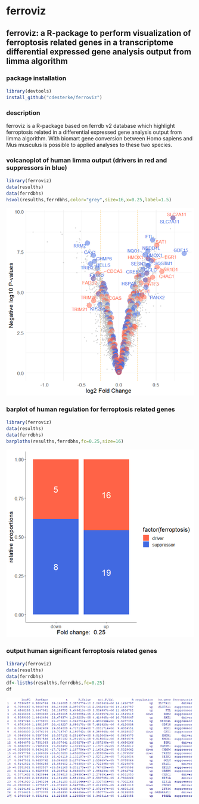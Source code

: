 # ferroviz
## ferroviz: a R-package to perform visualization of ferroptosis related genes in a transcriptome differential expressed gene analysis output from limma algorithm





### package installation
```r
library(devtools)
install_github("cdesterke/ferroviz")
```
### description
ferroviz is a R-package based on ferrdb v2 database which highlight ferroptosis related in a differential expressed gene analysis output from limma algorithm. With biomart gene conversion between Homo sapiens and Mus musculus is possible to applied analyses to these two species.

### volcanoplot of human limma output (drivers in red and suppressors in blue)
```r
library(ferroviz)
data(resulths)
data(ferrdbhs)
hsvol(resulths,ferrdbhs,color="grey",size=16,x=0.25,label=1.5)
```
![res](https://github.com/cdesterke/ferroviz/blob/main/volhs.png)


### barplot of human regulation for ferroptosis related genes

```r
library(ferroviz)
data(resulths)
data(ferrdbhs)
barploths(resulths,ferrdbhs,fc=0.25,size=16)
```
![res](https://github.com/cdesterke/ferroviz/blob/main/barploths.png)


### output human significant ferroptosis related genes

```r
library(ferroviz)
data(resulths)
data(ferrdbhs)
df<-lisths(resulths,ferrdbhs,fc=0.25)
df
```
![res](https://github.com/cdesterke/ferroviz/blob/main/lisths.png)
